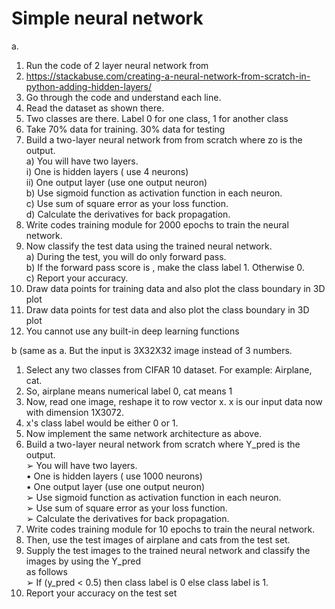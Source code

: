 # Simple neural network
a.
1) Run the code of 2 layer neural network from <br/>
2) https://stackabuse.com/creating-a-neural-network-from-scratch-in-python-adding-hidden-layers/<br/>
3) Go through the code and understand each line.<br/>
4) Read the dataset as shown there.<br/>
5) Two classes are there. Label 0 for one class, 1 for another class<br/>
6) Take 70% data for training. 30% data for testing<br/>
7) Build a two-layer neural network from from scratch where zo is the output.<br/>
   a) You will have two layers.<br/>
       i) One is hidden layers ( use 4 neurons)<br/>
       ii) One output layer (use one output neuron)<br/>
   b) Use sigmoid function as activation function in each neuron.<br/>
   c) Use sum of square error as your loss function.<br/>
   d) Calculate the derivatives for back propagation.<br/>
8) Write codes training module for 2000 epochs to train the neural network.<br/>
9) Now classify the test data using the trained neural network.<br/>
   a) During the test, you will do only forward pass.<br/>
   b) If the forward pass score is , make the class label 1. Otherwise 0.<br/>
   c) Report your accuracy.<br/>
10) Draw data points for training data and also plot the class boundary in 3D plot<br/>
11) Draw data points for test data and also plot the class boundary in 3D plot<br/>
12) You cannot use any built-in deep learning functions<br/>

b (same as a. But the input is 3X32X32 image instead of 3 numbers.<br/>
1)  Select any two classes from CIFAR 10 dataset. For example: Airplane, cat.<br/>
2)  So, airplane means numerical label 0, cat means 1<br/>
3)  Now, read one image, reshape it to row vector x. x is our input data now with dimension 1X3072. <br/>
4)  x's class label would be either 0 or 1.<br/>
5)  Now implement the same network architecture as above.<br/>
6)  Build a two-layer neural network from scratch where Y_pred is the output.<br/>
    ➢   You will have two layers.<br/>
        •  One is hidden layers ( use 1000 neurons)<br/>
        •  One output layer (use one output neuron)<br/>
    ➢   Use sigmoid function as activation function in each neuron.<br/>
    ➢   Use sum of square error as your loss function.<br/>
    ➢   Calculate the derivatives for back propagation.<br/>
7)  Write codes training module for 10 epochs to train the neural network.<br/>
8)  Then, use the test images of airplane and cats from the test set.<br/>
9)  Supply the test images to the trained neural network and classify the images by using the Y_pred <br/>
   as follows<br/>
   ➢   If (y_pred < 0.5) then class label is 0 else class label is 1.<br/>
10)  Report your accuracy on the test set<br/>
